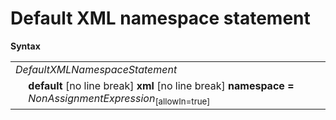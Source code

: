 # Default XML namespace statement

**Syntax**

<table>
    <tr>
        <td colspan="2"><i>DefaultXMLNamespaceStatement</i></td>
    </tr>
    <tr>
        <td>&nbsp;</td><td><b>default</b> [no line break] <b>xml</b> [no line break] <b>namespace =</b> <i>NonAssignmentExpression</i><sub>[allowIn=true]</sub></td>
    </tr>
</table>
